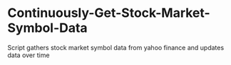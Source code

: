 # Continuously-Get-Stock-Market-Symbol-Data
Script gathers stock market symbol data from yahoo finance and updates data over time
